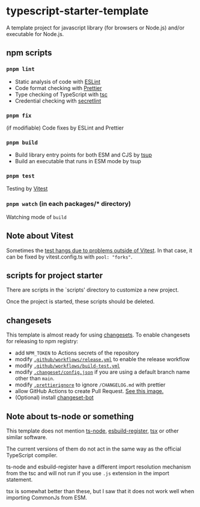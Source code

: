 # typescript-starter-template

A template project for javascript library (for browsers or Node.js) and/or executable for Node.js.

## npm scripts

### `pnpm lint`

- Static analysis of code with [ESLint](https://eslint.org/)
- Code format checking with [Prettier](https://prettier.io)
- Type checking of TypeScript with [tsc](https://www.typescriptlang.org/docs/handbook/compiler-options.html)
- Credential checking with [secretlint](https://github.com/secretlint/secretlint)

### `pnpm fix`

(if modifiable) Code fixes by ESLint and Prettier

### `pnpm build`

- Build library entry points for both ESM and CJS by [tsup](https://tsup.egoist.sh/)
- Build an executable that runs in ESM mode by tsup

### `pnpm test`

Testing by [Vitest](https://vitest.dev/)

### `pnpm watch` (in each packages/\* directory)

Watching mode of `build`

## Note about Vitest

Sometimes the [test hangs due to problems outside of Vitest](https://github.com/vitest-dev/vitest/issues/2008#issuecomment-1871066901). In that case, it can be fixed by vitest.config.ts with `pool: "forks"`.

## scripts for project starter

There are scripts in the `scripts' directory to customize a new project.

Once the project is started, these scripts should be deleted.

## changesets

This template is almost ready for using [changesets](https://github.com/changesets/changesets).
To enable changesets for releasing to npm registry:

- add `NPM_TOKEN` to Actions secrets of the repository
- modify [`.github/workflows/release.yml`](.github/workflows/release.yml) to enable the release workflow
- modify [`.github/workflows/build-test.yml`](.github/workflows/release.yml)
- modify [`.changeset/config.json`](.changeset/config.json) if you are using a default branch name other than `main`.
- modify [`.prettierignore`](.prettierignore) to ignore `/CHANGELOG.md` with prettier
- allow GitHub Actions to create Pull Request. [See this image.](https://github.com/tksst/typescript-starter-template/blob/4f0f98caf9ee49d86e34986e2c15a5346167cd26/workflow-permissions-about-pull-requests.webp?raw=true)
- (Optional) install [changeset-bot](https://github.com/apps/changeset-bot)

## Note about ts-node or something

This template does not mention [ts-node](https://typestrong.org/ts-node/), [esbuild-register](https://github.com/egoist/esbuild-register), [tsx](https://github.com/esbuild-kit/tsx) or other similar software.

The current versions of them do not act in the same way as the official TypeScript compiler.

ts-node and esbuild-register have a different import resolution mechanism from the tsc and will not run if you use `.js` extension in the import statement.

tsx is somewhat better than these, but I saw that it does not work well when importing CommonJs from ESM.
